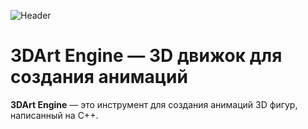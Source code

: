 ![Header](https://github.com/Nahodsah/3DArt-Engine/blob/main/assets/download.gif)

# 3DArt Engine — 3D движок для создания анимаций
**3DArt Engine** — это инструмент для создания анимаций 3D фигур, написанный на C++.